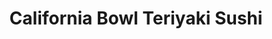 ---
layout: place
title: "California Bowl Teriyaki Sushi"
permalink: /california/woodland-hills/california-bowl-teriyaki-sushi.html
stateAbbr: CA
stateName: California
cityName: Woodland Hills
seo:
  name: "California Bowl Teriyaki Sushi"
  type: Restaurant
  links: null
description: "Looking for sushi in Woodland Hills, California? Check out California Bowl Teriyaki Sushi for a delightful Japanese dining experience. Enjoy a variety of sus..."
place_id: ChIJDeDExRycwoARGClxQFYnt7Q
photos:
  - name: >-
      places/ChIJDeDExRycwoARGClxQFYnt7Q/photos/AeeoHcJQMIPBjbziwSFQ58wnCNE7R4tLavgOlgiqDFXKRCTKWqjAOrGDOrCtw-ET5hQZMgDpPJ2ydW-DcbyNgCny1Gei3oAjnsYy6HnXpn93ABxCZn_KfZRk_hbFPK4mhZ4Y9FR9sZN3qhmuw6690bXjUfX8hlI_F1NkGytD9TXJoklRxMCcVX7z31Iw7UiATS3791SvpgY2jF90dKA1tziWFa6qMOZUi9ppmOLrWOMCTT8zjVv35mbDWO-kid3iwJM257pUpQyrsNybruybQvixDjMhq5JcwlQIC2YdGzDHOkB-mEcUARKZaDI9rs5oLK0myTAcN2M4379Km_rMOrVwnl3do9y_6nQP-sJvJKXYIsK1D23Crif1XxK0A2ItUqAuzLTPOSUTeSelZzz2srqhAW7KotJr_2fb_g3TcQS0Kjh-Rw
    widthPx: 4032
    heightPx: 3024
    authorAttributions:
      - displayName: Chung Tang
        uri: https://maps.google.com/maps/contrib/108152902096642896263
        photoUri: >-
          https://lh3.googleusercontent.com/a/ACg8ocJcdJ4p6eT3ZOxT156MvdTxJ6OnlRYStskhjc5DLHhJ3xCIm5-i=s100-p-k-no-mo
    flagContentUri: >-
      https://www.google.com/local/imagery/report/?cb_client=maps_api_places.places_api&image_key=!1e10!2sCIHM0ogKEICAgICk8rGkQQ&hl=en-US
    googleMapsUri: >-
      https://www.google.com/maps/place//data=!3m4!1e2!3m2!1sCIHM0ogKEICAgICk8rGkQQ!2e10!4m2!3m1!1s0x80c29c1cc5c4e00d:0xb4b7275640712918
  - name: >-
      places/ChIJDeDExRycwoARGClxQFYnt7Q/photos/AeeoHcLAJxcUJd8S9q89BoI48NZaISleBN7qwp6Wwxv8pGE0mRKyR6l4LwzbDewoyA_p88jM61X8Q74d9rclsKGMi-OCO8cdWkt1hpjBDBnx_-VfLc6Smu7KtvPzreL853zZr4Va1hZT4gBe7VeIea15Z5LYGupqoj55DU_KbFq8IJRi0Dy_betGHWoh3bH2DWTOPa2zpfWtXNvsoXsCKNu02VIcPoxXwA_uASThZzvBPWWcnP7Dve4cDCZeNY1J5md-midY22rzUkeDnudCSNbXpQGri-zYe7ZO-W9rvIv8gFyAF_MIMEKBMDdGT-39Ha1fRFIf4pM3-XvJigP-wlj83XQyzY0HljGQJVtgO8Ca6AG9LYj04MQ9qzd6BQGq0UthAHEZGxcKAKYUUI155JRuUYRdIsofRVbIKUOYM8WNJ2DEFUQ
    widthPx: 4032
    heightPx: 1960
    authorAttributions:
      - displayName: Cristine Tablante
        uri: https://maps.google.com/maps/contrib/116255949316943964222
        photoUri: >-
          https://lh3.googleusercontent.com/a-/ALV-UjUX5FYF8vVNPf-2JJPh7jG-w5Gi3oteBWR7RG2m7sc6qhLjz6Y1=s100-p-k-no-mo
    flagContentUri: >-
      https://www.google.com/local/imagery/report/?cb_client=maps_api_places.places_api&image_key=!1e10!2sCIHM0ogKEICAgICkwZS59QE&hl=en-US
    googleMapsUri: >-
      https://www.google.com/maps/place//data=!3m4!1e2!3m2!1sCIHM0ogKEICAgICkwZS59QE!2e10!4m2!3m1!1s0x80c29c1cc5c4e00d:0xb4b7275640712918
  - name: >-
      places/ChIJDeDExRycwoARGClxQFYnt7Q/photos/AeeoHcLexATBp2FeNmBb_H7pc-w5kYx2X9MVOXv3TtcTv39fZ7mfX0tOLQbHOKqEAmFnOHAD0Jv_Y5EgjYAgtCvnnBoYoc6J3UKyWnNBcQc8ncrEaENzP2HnYlA_tzORM4TFf_RFfC-eYla8ueI9olVZTm3zuLvNDYZWAbQHPoM--AQuj8CscZaKFo7x5HAINQDHGnEegsd2OBpVbDPnq3bCNWmDdonA2o3ubJ464gUZw0BsttTo0DGFTUZcxm3jF0ABJ8LXNcclWfEmQBn_odpRYVvYoYQqxSdlH1grxopdOXA8V2pPIj7WvTqIZJBo1ZNZEr73AYedMX9DS1R8TOhx-Z8MgZdQDTJX_ES_K2vWzb9S5hA5rX2TFJHQ9wGGxGfxtTaybFC_qRssGhJvAj7pE6HXylWfZ19b885nMlRr0aQvPw
    widthPx: 3270
    heightPx: 2195
    authorAttributions:
      - displayName: Sean G. Rosenstock
        uri: https://maps.google.com/maps/contrib/114071906588000872343
        photoUri: >-
          https://lh3.googleusercontent.com/a-/ALV-UjXhQ3Ttrz8Dhs9kWRrL4wjhcO3G9QoNrbl0DF7lv6OvrSAtI69Isw=s100-p-k-no-mo
    flagContentUri: >-
      https://www.google.com/local/imagery/report/?cb_client=maps_api_places.places_api&image_key=!1e10!2sCIHM0ogKEICAgIDvrcnRdw&hl=en-US
    googleMapsUri: >-
      https://www.google.com/maps/place//data=!3m4!1e2!3m2!1sCIHM0ogKEICAgIDvrcnRdw!2e10!4m2!3m1!1s0x80c29c1cc5c4e00d:0xb4b7275640712918
  - name: >-
      places/ChIJDeDExRycwoARGClxQFYnt7Q/photos/AeeoHcI-s5usP_k_kbjRIWh3Kk5BMRGvLyOhsBNClpfs6xwyhTiyMAlP2XRO90rGMpiNnkqPave45WWXmt96xzLXVLA8oPj-2hXIwH-m9V0nl8ovg2BTcYBzz9i0WczqNdbK-NL9gIzDI6kDH8Kl0y9Ol2-VlTGjVJ6kFpZIdfFznJVVU0c3FvsIC1B6cF-ISoLaewxZfrLdRFipDEe9cS4f8V5wLZIEvF_YCzaOphQ9hU96YkcZFQi431fRvpOrMfYhXZpXmBeYAo5H28NarCGWDXEkov84oDDh2e52m4CU-YRx-9DZS55QfQjwR8vVQ-jijffi6Qc7qV7GrHR_oK3nJd6JSEbyeu_iwS5iSNfoR3mbhNNnBpmB1Vjb0taBl04eJirff7ocipee9t_ly9Tgq_fAwKeFcn944ouo4gxBSQ3NbBU
    widthPx: 4000
    heightPx: 3000
    authorAttributions:
      - displayName: Mark Bundang
        uri: https://maps.google.com/maps/contrib/107946677021977775220
        photoUri: >-
          https://lh3.googleusercontent.com/a-/ALV-UjWMDEHh7g9U96avNpRnxSNMyNzY76YYbfV7pocaSpRQkuqyVBOI=s100-p-k-no-mo
    flagContentUri: >-
      https://www.google.com/local/imagery/report/?cb_client=maps_api_places.places_api&image_key=!1e10!2sCIHM0ogKEICAgICbq_OQhgE&hl=en-US
    googleMapsUri: >-
      https://www.google.com/maps/place//data=!3m4!1e2!3m2!1sCIHM0ogKEICAgICbq_OQhgE!2e10!4m2!3m1!1s0x80c29c1cc5c4e00d:0xb4b7275640712918
  - name: >-
      places/ChIJDeDExRycwoARGClxQFYnt7Q/photos/AeeoHcL7U7yDCEoy-rGBIXuLmP1W6Ew1QW-MjgMv5yn0jtWbVnboIh8dG5Xo_07AHm7-7M48N9GDDAF3KNtnl-CY7_joRK5Qxdt6ldFsaV6qbVj9dLBcTXYtOHdDPmIhTHL5BzLTkXYJv04QF8GXBv3klAD-ptlpz04wCk9TuEybI7Rpiq_IKZIAfIyGu-4ms0lGXuvruiZt6SEZ56-4kmrU56V9QsLm-ZyXnMQPA-wC3oVuk7KcGepc55VMeFE4luc5T7aI0tFEnUYczbrqCpIxCfNbT5VAE473nEV4iLgJbBHLDnl9Lap4T22ccAmfhJySTW3zcB4_tqfJBSyDRZNvhBut-llaS6y4B_5yERN9BdBtSPL46ymcWToIu0noay4mjtNGiB_HxVsm_kj_eS_NbugaaeY1EwpgS0SPUR48bFi23JMf
    widthPx: 3096
    heightPx: 4128
    authorAttributions:
      - displayName: Diana C
        uri: https://maps.google.com/maps/contrib/100170875675081994909
        photoUri: >-
          https://lh3.googleusercontent.com/a-/ALV-UjWq0hhMbxTApY82hlB3qq3ybMXlzLyfaBfSpDatDn9_AHLC-Nk=s100-p-k-no-mo
    flagContentUri: >-
      https://www.google.com/local/imagery/report/?cb_client=maps_api_places.places_api&image_key=!1e10!2sCIHM0ogKEICAgICy9v2Z-gE&hl=en-US
    googleMapsUri: >-
      https://www.google.com/maps/place//data=!3m4!1e2!3m2!1sCIHM0ogKEICAgICy9v2Z-gE!2e10!4m2!3m1!1s0x80c29c1cc5c4e00d:0xb4b7275640712918
  - name: >-
      places/ChIJDeDExRycwoARGClxQFYnt7Q/photos/AeeoHcJdkQyvY7HeizstTPMHP-_6TOwObM5ir52fw3i3-cl5YnnpTVCNhD8I2Yg0UpDn--hgnO6rt300KV3iWLKLyKpA8rGFqkyUH5qS_BqQxBgtVdnvrXyiROZyG_q370hsGN6T4hNbRLfZPlMafBekdPEHolxqScr0XiqEd9B_OARrF8YC9766Vq4Q7z8o3D8MUwgA_NHA898a6MgEUztNyVyyMm_om0lJ2_QS6Gnb27gfpyGuNV3LLv_e0k_UcFrTf4REuNVuVYHFGq0ORnY2xUOO_Jwv-SscQFR0Z443ZUsAPvWq9EdAFNHzPBVPlXSfGSYEPIaqzTDieLR6lsQ_q5MUqUkB6WZJ3UMh3OQYBV_K3BcMRqwpfvo9DPW7Kko3O0AOgQH6_TtRH-bihNT9b0ozP69JeTE86w18qRO8oaUC2g
    widthPx: 4080
    heightPx: 3072
    authorAttributions:
      - displayName: Sean G. Rosenstock
        uri: https://maps.google.com/maps/contrib/114071906588000872343
        photoUri: >-
          https://lh3.googleusercontent.com/a-/ALV-UjXhQ3Ttrz8Dhs9kWRrL4wjhcO3G9QoNrbl0DF7lv6OvrSAtI69Isw=s100-p-k-no-mo
    flagContentUri: >-
      https://www.google.com/local/imagery/report/?cb_client=maps_api_places.places_api&image_key=!1e10!2sCIHM0ogKEICAgIDvrcnLHg&hl=en-US
    googleMapsUri: >-
      https://www.google.com/maps/place//data=!3m4!1e2!3m2!1sCIHM0ogKEICAgIDvrcnLHg!2e10!4m2!3m1!1s0x80c29c1cc5c4e00d:0xb4b7275640712918
  - name: >-
      places/ChIJDeDExRycwoARGClxQFYnt7Q/photos/AeeoHcLDau1NoWU0aK5iYR3LA-rYgFFcp7EG6fzZMCluaOv-9r5E7K-v77IbaatBC2B7OzTlfVdN8HPR6GWMd_W_Op2dh3roDloWD9QXQG0Gb0Zx02cJ80P5NCQtGrX5mZKeaf8jChZcUG8Nl42aLYxncZ1JqM2qy95Qr0LVPmGpn98K0_GLKxsrfIXjwe3BcN-FeWEC05PPC8QVSg5Z_5Jpe3LW5jc1Ef1s0sZjDnlx5QmZTCub31VBz2mscIPh6SJm357HAL9xcG_YuW73xEu4Q7UHxia2hBrNuFTfWssRd8QR3BWsVMvU7Y4VJL2tSb9gPThNam_dEW-wrqN9QN12yh-yI12PWPS43EeHQAcgsSNKa5P80i7Z0px-p4PhVgGz5oZenHFftCpM6_jkz4qGAVbER_qwAiBLl9EvQhQ7ffmP_hnt
    widthPx: 4080
    heightPx: 3072
    authorAttributions:
      - displayName: Sean G. Rosenstock
        uri: https://maps.google.com/maps/contrib/114071906588000872343
        photoUri: >-
          https://lh3.googleusercontent.com/a-/ALV-UjXhQ3Ttrz8Dhs9kWRrL4wjhcO3G9QoNrbl0DF7lv6OvrSAtI69Isw=s100-p-k-no-mo
    flagContentUri: >-
      https://www.google.com/local/imagery/report/?cb_client=maps_api_places.places_api&image_key=!1e10!2sCIHM0ogKEICAgIDvrcmVmwE&hl=en-US
    googleMapsUri: >-
      https://www.google.com/maps/place//data=!3m4!1e2!3m2!1sCIHM0ogKEICAgIDvrcmVmwE!2e10!4m2!3m1!1s0x80c29c1cc5c4e00d:0xb4b7275640712918
  - name: >-
      places/ChIJDeDExRycwoARGClxQFYnt7Q/photos/AeeoHcJ4Vqz4ynPvfTEhbRlJ81k6IG9wfz5zJgmvQrPjyK3YerjQb4WPuoulpqpTIH_KBiPWzGZn4mxtYH4SD7Ap4DCI_a8v2-OViAhyTDh5D0Yh3-veNx8yyzWQVRckFiJnUeW_ro42w4StrTu94BC-9mM-COVpWTqQvY3nCo9bbV1pG9j939U3RGrYtqFxNGhIrWV_92dpEEUNlNKNtgJEGk4EjLdBEQUl7HXY9Wi7VvDrgmTNwSZx1LzGFGI2cf1sCSLQf7JTbqbc8GondqId9UGOSC4aKN6gMjs-cku8J5lpEjz8tb14YsXalUWom_Q9nPtrya9RWqQWrauLw1zzylXeXQdVYa2KFF8bXR7m9WP0OmquI6EG1rTTOecdUpRZ-udZ5z0IwJkfKwyHJIktULjLoGbLvgJC6dkyQlcAqbL9vA
    widthPx: 3264
    heightPx: 2448
    authorAttributions:
      - displayName: Gianinna Gomez
        uri: https://maps.google.com/maps/contrib/110895213313695856000
        photoUri: >-
          https://lh3.googleusercontent.com/a-/ALV-UjXbl_qqReS4UctgNZI8QAzhMIMmp9gw4mp5_S8iaf_o9lYQkPWGdw=s100-p-k-no-mo
    flagContentUri: >-
      https://www.google.com/local/imagery/report/?cb_client=maps_api_places.places_api&image_key=!1e10!2sCIHM0ogKEICAgIDf4sP8Gw&hl=en-US
    googleMapsUri: >-
      https://www.google.com/maps/place//data=!3m4!1e2!3m2!1sCIHM0ogKEICAgIDf4sP8Gw!2e10!4m2!3m1!1s0x80c29c1cc5c4e00d:0xb4b7275640712918
  - name: >-
      places/ChIJDeDExRycwoARGClxQFYnt7Q/photos/AeeoHcLPj9iAqd3Bv5Cp7rqJHpNdDWM8CU1gTh-EmSQw3C8Kn5dA9d2x1-B-geqjJ6rfS3CIhoI8XtuscYcn0QhP8gB1MQ8Wq9xcfnq5mEieoccWA-bXmpGfykEzm-tFYuIv_EbvwMb7e7RoXV0K1C-gp_twdf6Ft9Y-DkYo7UqsnVYqUYXfFNwZidQMeqhR3va1qXGp8G8GwfCKgn93t9TeFqMirxUISf4sQ_eRm8f_sfWUjxyon-I7RpNYYCqe5mBlNmNksrZfd9oyQD8HrERXB6WB2y4-1ehqnC99ZC5lJ9Xoq_wv0zNsy8lfy-8jE8zr5JmZf_B_ZYrL-RsViFFa8Ale9doXWJkzbXcd5SNd89O7V75CvoaA7_B5ZeDvVYAR3RXPX4RDhbx5xO4m3aO2k3fJHXbwImR5Q1Q22Hw3_nSiPMk
    widthPx: 3264
    heightPx: 2448
    authorAttributions:
      - displayName: Gianinna Gomez
        uri: https://maps.google.com/maps/contrib/110895213313695856000
        photoUri: >-
          https://lh3.googleusercontent.com/a-/ALV-UjXbl_qqReS4UctgNZI8QAzhMIMmp9gw4mp5_S8iaf_o9lYQkPWGdw=s100-p-k-no-mo
    flagContentUri: >-
      https://www.google.com/local/imagery/report/?cb_client=maps_api_places.places_api&image_key=!1e10!2sCIHM0ogKEICAgIDf4sP86wE&hl=en-US
    googleMapsUri: >-
      https://www.google.com/maps/place//data=!3m4!1e2!3m2!1sCIHM0ogKEICAgIDf4sP86wE!2e10!4m2!3m1!1s0x80c29c1cc5c4e00d:0xb4b7275640712918
  - name: >-
      places/ChIJDeDExRycwoARGClxQFYnt7Q/photos/AeeoHcKmjfHRJT0yHTGKanRfM4_zKhCkVwza-ZsKhULcMNJcHiNGL_dpjFa69O-DeTSdNngxgcgD9UPeYUZqC3AJpIo5QXa9ltMwNK3TMFH74HmZZEIwb8jBQz5E7h-3d963-O-0anXWWrQpprUXzxaOazc5h4_159GBeyNCVcIegtVtzQZ3_Tdwfw9asWvVq0G90_izyMmfreqsKuIc7zHhHvaFSdhOmtGNlybkmDN5_10elLc8bILEDMSrr2h2HT2cwAxWF7yyK7nd9lPyhEUvr79IX1FmoDPqdQALUCQqhdUqgPaxepnNJPeG8mJWz374-Rj45KyhXfLWKOBzBjcGh8hbr04Us4yEGb130x2U_biHxcKkfLhe2LfcEXP_vI1IKvo6kt6T-zevndgf56ATW1MKeeeOc5P9MZ0-aB8ul3l4smTH
    widthPx: 4032
    heightPx: 3024
    authorAttributions:
      - displayName: Chung Tang
        uri: https://maps.google.com/maps/contrib/108152902096642896263
        photoUri: >-
          https://lh3.googleusercontent.com/a/ACg8ocJcdJ4p6eT3ZOxT156MvdTxJ6OnlRYStskhjc5DLHhJ3xCIm5-i=s100-p-k-no-mo
    flagContentUri: >-
      https://www.google.com/local/imagery/report/?cb_client=maps_api_places.places_api&image_key=!1e10!2sCIHM0ogKEICAgICk8vbluwE&hl=en-US
    googleMapsUri: >-
      https://www.google.com/maps/place//data=!3m4!1e2!3m2!1sCIHM0ogKEICAgICk8vbluwE!2e10!4m2!3m1!1s0x80c29c1cc5c4e00d:0xb4b7275640712918
address: 21036 Victory Blvd, Woodland Hills, CA 91367, USA
street: 21036 Victory Blvd
city: Woodland Hills
state: CA
zip: '91367'
country: USA
neighborhood: Woodland Hills
latitude: '34.188065'
longitude: '-118.592252'
accessibility_options:
  wheelchairAccessibleParking: true
  wheelchairAccessibleEntrance: true
  wheelchairAccessibleRestroom: true
  wheelchairAccessibleSeating: true
business_status: OPERATIONAL
name: California Bowl Teriyaki Sushi
google_maps_links:
  directionsUri: >-
    https://www.google.com/maps/dir//''/data=!4m7!4m6!1m1!4e2!1m2!1m1!1s0x80c29c1cc5c4e00d:0xb4b7275640712918!3e0
  placeUri: https://maps.google.com/?cid=13021920098966907160
  writeAReviewUri: >-
    https://www.google.com/maps/place//data=!4m3!3m2!1s0x80c29c1cc5c4e00d:0xb4b7275640712918!12e1
  reviewsUri: >-
    https://www.google.com/maps/place//data=!4m4!3m3!1s0x80c29c1cc5c4e00d:0xb4b7275640712918!9m1!1b1
  photosUri: >-
    https://www.google.com/maps/place//data=!4m3!3m2!1s0x80c29c1cc5c4e00d:0xb4b7275640712918!10e5
primary_type: Japanese Restaurant
opening_hours:
  regular: null
  current: null
secondary_opening_hours:
  regular:
    weekdayDescriptions: null
    type: null
  current:
    weekdayDescriptions: null
    type: null
phone: null
price_level: null
price_range: null
rating: null
rating_count: 0
website: null
reviews: null
parking_options: null
payment_options: null
allow_dogs: null
curbside_pickup: null
delivery: null
dine_in: null
good_for_children: null
good_for_groups: null
good_for_sports: null
live_music: null
menu_for_children: null
outdoor_seating: null
reservable: null
restroom: null
serves_beer: null
serves_breakfast: null
serves_brunch: null
serves_cocktails: null
serves_coffee: null
serves_dinner: null
serves_dessert: null
serves_lunch: null
serves_vegetarian_food: null
serves_wine: null
takeout: null
summary: null

---